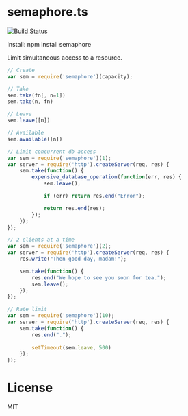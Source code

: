 semaphore.ts
============

[![Build Status](https://travis-ci.org/abrkn/semaphore.js.svg?branch=master)](https://travis-ci.org/abrkn/semaphore.js)

Install:
npm install semaphore

Limit simultaneous access to a resource.

```javascript
// Create
var sem = require('semaphore')(capacity);

// Take
sem.take(fn[, n=1])
sem.take(n, fn)

// Leave
sem.leave([n])

// Available
sem.available([n])
```


```javascript
// Limit concurrent db access
var sem = require('semaphore')(1);
var server = require('http').createServer(req, res) {
	sem.take(function() {
		expensive_database_operation(function(err, res) {
			sem.leave();

			if (err) return res.end("Error");

			return res.end(res);
		});
	});
});
```

```javascript
// 2 clients at a time
var sem = require('semaphore')(2);
var server = require('http').createServer(req, res) {
	res.write("Then good day, madam!");

	sem.take(function() {
		res.end("We hope to see you soon for tea.");
		sem.leave();
	});
});
```

```javascript
// Rate limit
var sem = require('semaphore')(10);
var server = require('http').createServer(req, res) {
	sem.take(function() {
		res.end(".");
		
		setTimeout(sem.leave, 500)
	});
});
```

License
===

MIT
